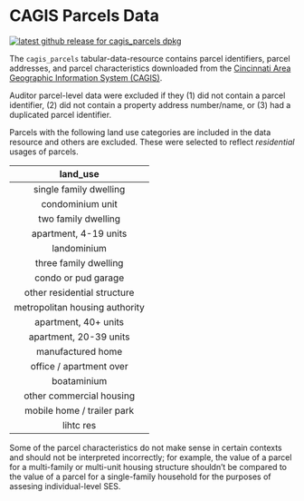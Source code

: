 # CAGIS Parcels Data

<!-- badges: start -->
[![latest github release for cagis_parcels dpkg](https://img.shields.io/github/v/release/geomarker-io/parcel?sort=date&filter=cagis_parcels-*&display_name=tag&label=%5B%E2%98%B0%5D&labelColor=%238CB4C3&color=%23396175)](https://github.com/geomarker-io/parcel/releases?q=cagis_parcels&expanded=false)
<!-- badges: end -->

The `cagis_parcels` tabular-data-resource contains parcel identifiers, parcel addresses, and parcel characteristics downloaded from the [Cincinnati Area Geographic Information System (CAGIS)](https://cagismaps.hamilton-co.org/cagisportal/mapdata/download).

Auditor parcel-level data were excluded if they (1) did not contain a parcel identifier, (2) did not contain a property address number/name, or (3) had a duplicated parcel identifier.

Parcels with the following land use categories are included in the data resource and others are excluded.
These were selected to reflect *residential* usages of parcels.

| land_use                       |
|:------------------------------:|
| single family dwelling         |
| condominium unit               |
| two family dwelling            |
| apartment, 4-19 units          |
| landominium                    |
| three family dwelling          |
| condo or pud garage            |
| other residential structure    |
| metropolitan housing authority |
| apartment, 40+ units           |
| apartment, 20-39 units         |
| manufactured home              |
| office / apartment over        |
| boataminium                    |
| other commercial housing       |
| mobile home / trailer park     |
| lihtc res                      |

Some of the parcel characteristics do not make sense in certain contexts and should not be interpreted incorrectly; for example, the value of a parcel for a multi-family or multi-unit housing structure shouldn’t be compared to the value of a parcel for a single-family household for the purposes of assesing individual-level SES.
